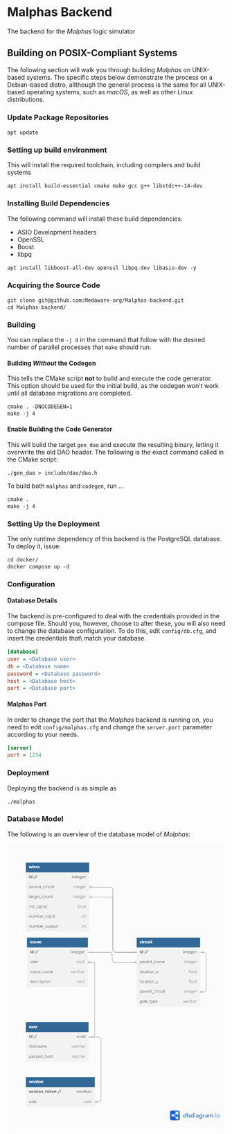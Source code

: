 # Malphas Backend

The backend for the _Malphas_ logic simulator

## Building on POSIX-Compliant Systems

The following section will walk you through building _Malphas_ on UNIX-based systems.
The specific steps below demonstrate the process on a Debian-based distro, allthough
the general process is the same for all UNIX-based operating systems, such as _macOS_, as well as
other Linux distributions.

### Update Package Repositories

```shell
apt update
```

### Setting up build environment

This will install the required toolchain, including compilers and build systems

```shell
apt install build-essential cmake make gcc g++ libstdc++-14-dev 
```

### Installing Build Dependencies

The following command will install these build dependencies:

- ASIO Development headers
- OpenSSL
- Boost
- libpq

```shell
apt install libboost-all-dev openssl libpq-dev libasio-dev -y
```

### Acquiring the Source Code

```shell
git clone git@github.com:Medaware-org/Malphas-backend.git
cd Malphas-backend/
```

### Building

You can replace the `-j 4` in the command that follow with the desired number of parallel processes that `make` should
run.

#### Building *Without* the Codegen

This tells the CMake script **not** to build and execute the code generator. This option should be
used for the initial build, as the codegen won't work until all database migrations are completed.

```shell
cmake . -DNOCODEGEN=1
make -j 4
```

#### Enable Building the Code Generator

This will build the target `gen_dao` and execute the resulting binary, letting it overwrite the old DAO header.
The following is the exact command called in the CMake script:

```shell
./gen_dao > include/dao/dao.h
```

To build both `malphas` and `codegen`, run ...

```shell
cmake .
make -j 4
```

### Setting Up the Deployment

The only runtime dependency of this backend is the PostgreSQL database.
To deploy it, issue:

```shell
cd docker/
docker compose up -d
```

### Configuration

#### Database Details

The backend is pre-configured to deal with the credentials provided in the
compose file. Should you, however, choose to alter these, you will also need to change
the database configuration.
To do this, edit `config/db.cfg`, and insert the credentials that\ match your database.

```ini
[database]
user = <Database user>
db = <Database name>
password = <Database password>
host = <Database host>
port = <Database port>
```

#### Malphas Port

In order to change the port that the _Malphas_ backend is running on, you need to edit `config/malphas.cfg`
and change the `server.port` parameter according to your needs.

```ini
[server]
port = 1234
```

### Deployment
Deploying the backend is as simple as
```shell
./malphas
```


### Database Model

The following is an overview of the database model of _Malphas_:

![DBDiagram](Malphas.png)